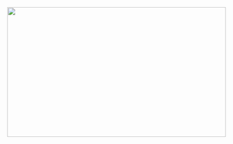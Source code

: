 <a href="https://github.com/devxb/gitanimals">
<img
  src="https://render.gitanimals.org/farms/samiehomie"
  width="100%"
  height="300"
/>
</a>

